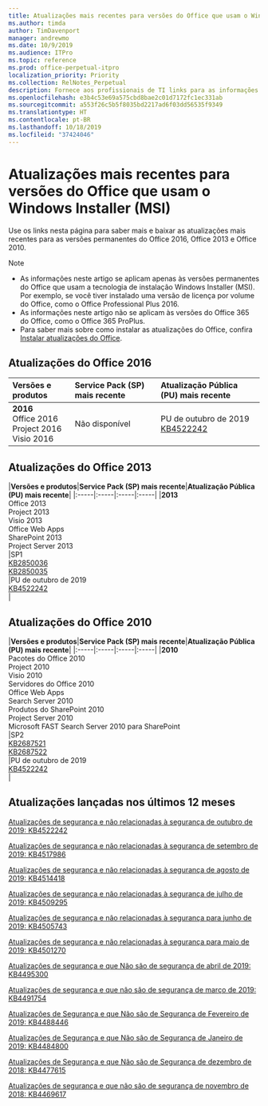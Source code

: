 ```yaml
---
title: Atualizações mais recentes para versões do Office que usam o Windows Installer (MSI)
ms.author: timda
author: TimDavenport
manager: andrewmo
ms.date: 10/9/2019
ms.audience: ITPro
ms.topic: reference
ms.prod: office-perpetual-itpro
localization_priority: Priority
ms.collection: RelNotes_Perpetual
description: Fornece aos profissionais de TI links para as informações de atualização mais recentes para as versões permanentes do Office 2016, Office 2013 e Office 2010
ms.openlocfilehash: e3b4c53e69a575cbd8bae2c01d7172fc1ec331ab
ms.sourcegitcommit: a553f26c5b5f8035bd2217ad6f03dd56535f9349
ms.translationtype: HT
ms.contentlocale: pt-BR
ms.lasthandoff: 10/18/2019
ms.locfileid: "37424046"
---
```

# <a name="latest-updates-for-versions-of-office-that-use-windows-installer-msi"></a>Atualizações mais recentes para versões do Office que usam o Windows Installer (MSI)

Use os links nesta página para saber mais e baixar as atualizações mais recentes para as versões permanentes do Office 2016, Office 2013 e Office 2010.
  
 
> [!NOTE]
> - As informações neste artigo se aplicam apenas às versões permanentes do Office que usam a tecnologia de instalação Windows Installer (MSI). Por exemplo, se você tiver instalado uma versão de licença por volume do Office, como o Office Professional Plus 2016.
> - As informações neste artigo não se aplicam às versões do Office 365 do Office, como o Office 365 ProPlus.
> - Para saber mais sobre como instalar as atualizações do Office, confira [Instalar atualizações do Office](https://support.office.com/article/2ab296f3-7f03-43a2-8e50-46de917611c5). 


## <a name="office-2016-updates"></a>Atualizações do Office 2016

|**Versões e produtos**|**Service Pack (SP) mais recente**|**Atualização Pública (PU) mais recente**|
|:-----|:-----|:-----|
|**2016** <br/> Office 2016  <br/> Project 2016  <br/> Visio 2016  <br/> |Não disponível  <br/> |PU de outubro de 2019  <br/> [KB4522242](https://support.microsoft.com/help/4522242) <br/> |
   
## <a name="office-2013-updates"></a>Atualizações do Office 2013

|**Versões e produtos**|**Service Pack (SP) mais recente**|**Atualização Pública (PU) mais recente**|
|:-----|:-----|:-----|:-----|
|**2013** <br/> Office 2013  <br/> Project 2013  <br/> Visio 2013  <br/> Office Web Apps  <br/> SharePoint 2013  <br/> Project Server 2013  <br/> |SP1 <br/> [KB2850036](https://support.microsoft.com/kb/2850036) <br/>[KB2850035](https://support.microsoft.com/kb/2850035) <br/> |PU de outubro de 2019  <br/> [KB4522242 ](https://support.microsoft.com/help/4522242 ) <br/> |
   
## <a name="office-2010-updates"></a>Atualizações do Office 2010

|**Versões e produtos**|**Service Pack (SP) mais recente**|**Atualização Pública (PU) mais recente**|
|:-----|:-----|:-----|:-----|
|**2010** <br/> Pacotes do Office 2010  <br/> Project 2010  <br/> Visio 2010  <br/> Servidores do Office 2010  <br/> Office Web Apps  <br/> Search Server 2010  <br/> Produtos do SharePoint 2010  <br/> Project Server 2010  <br/> Microsoft FAST Search Server 2010 para SharePoint  <br/> |SP2 <br/>[KB2687521](https://support.microsoft.com/kb/2687521) <br/> [KB2687522](https://support.microsoft.com/kb/2687522) <br/> |PU de outubro de 2019  <br/> [KB4522242 ](https://support.microsoft.com/help/4522242 ) <br/>|
   

   
## <a name="updates-released-in-past-12-months"></a>Atualizações lançadas nos últimos 12 meses

[Atualizações de segurança e não relacionadas à segurança de outubro de 2019: KB4522242](https://support.microsoft.com/help/4522242)

[Atualizações de segurança e não relacionadas à segurança de setembro de 2019: KB4517986](https://support.microsoft.com/help/4517986 )

[Atualizações de segurança e não relacionadas à segurança de agosto de 2019: KB4514418](https://support.microsoft.com/help/4514418)

[Atualizações de segurança e não relacionadas à segurança de julho de 2019: KB4509295](https://support.microsoft.com/help/4509295)

[Atualizações de segurança e não relacionadas à segurança para junho de 2019: KB4505743](https://support.microsoft.com/help/4505743)

[Atualizações de segurança e não relacionadas à segurança para maio de 2019: KB4501270](https://support.microsoft.com/pt-BR/help/4501270)

[Atualizações de segurança e que Não são de segurança de abril de 2019: KB4495300](https://support.microsoft.com/pt-BR/help/4495300)

[Atualizações de segurança e que não são de segurança de março de 2019: KB4491754](https://support.microsoft.com/pt-BR/help/4491754) 

[Atualizações de Segurança e que Não são de Segurança de Fevereiro de 2019: KB4488446](https://support.microsoft.com/help/4488446)

[Atualizações de Segurança e que Não são de Segurança de Janeiro de 2019: KB4484800](https://support.microsoft.com/help/4484800)

[Atualizações de Segurança e que Não são de Segurança de dezembro de 2018: KB4477615](https://support.microsoft.com/help/4477615)

[Atualizações de segurança e que não são de segurança de novembro de 2018: KB4469617](https://support.microsoft.com/help/4469617)



 

   

   

  


  
 
  
 
  

  
   
  
